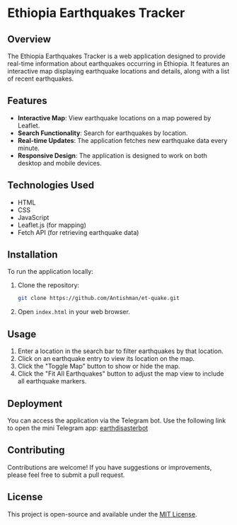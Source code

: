 
# Ethiopia Earthquakes Tracker

## Overview
The Ethiopia Earthquakes Tracker is a web application designed to provide real-time information about earthquakes occurring in Ethiopia. It features an interactive map displaying earthquake locations and details, along with a list of recent earthquakes.

## Features
- **Interactive Map**: View earthquake locations on a map powered by Leaflet.
- **Search Functionality**: Search for earthquakes by location.
- **Real-time Updates**: The application fetches new earthquake data every minute.
- **Responsive Design**: The application is designed to work on both desktop and mobile devices.

## Technologies Used
- HTML
- CSS
- JavaScript
- Leaflet.js (for mapping)
- Fetch API (for retrieving earthquake data)

## Installation
To run the application locally:
1. Clone the repository:
   ```bash
   git clone https://github.com/Antishman/et-quake.git
   ```
2. Open `index.html` in your web browser.

## Usage
1. Enter a location in the search bar to filter earthquakes by that location.
2. Click on an earthquake entry to view its location on the map.
3. Click the "Toggle Map" button to show or hide the map.
4. Click the "Fit All Earthquakes" button to adjust the map view to include all earthquake markers.

## Deployment
You can access the application via the Telegram bot. Use the following link to open the mini Telegram app: [earthdisasterbot](https://t.me/earthdisasterbot)

## Contributing
Contributions are welcome! If you have suggestions or improvements, please feel free to submit a pull request.

## License
This project is open-source and available under the [MIT License](LICENSE).

